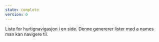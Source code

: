 ```yaml
---
state: complete
version: 0
---
```

Liste for hurtignavigasjon i en side. Denne genererer lister med a names man kan navigere til.
